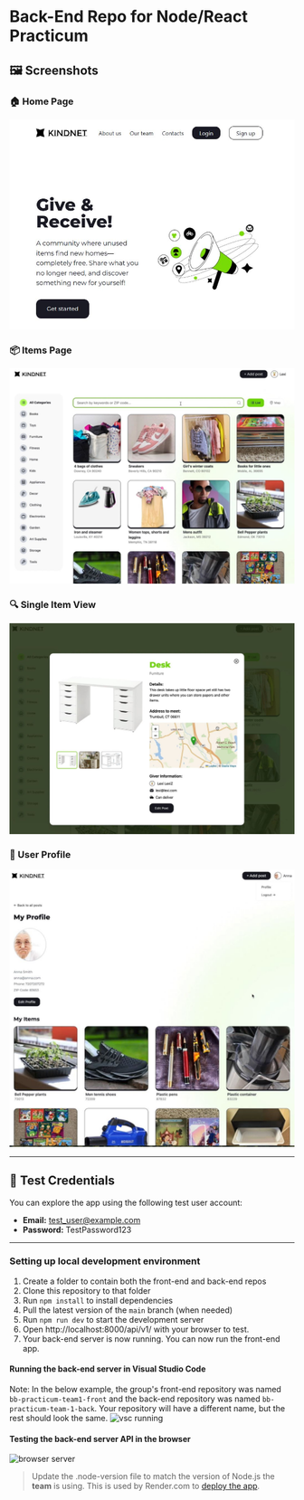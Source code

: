 # Back-End Repo for Node/React Practicum

## 🖼️ Screenshots
### 🏠 Home Page
![Home Page](images/KindNet_main_page.JPG)

### 📦 Items Page
![Items Page](images/kindnet_all_items.JPG)

### 🔍 Single Item View
![Single Item](images/kindnet_item.JPG)

### 👤 User Profile
![Profile Page](images/kindnet_profile.JPG)

---

## 🧪 Test Credentials

You can explore the app using the following test user account:

- **Email:** test_user@example.com  
- **Password:** TestPassword123

---

### Setting up local development environment

1. Create a folder to contain both the front-end and back-end repos 
2. Clone this repository to that folder
3. Run `npm install` to install dependencies
4. Pull the latest version of the `main` branch (when needed)
5. Run `npm run dev` to start the development server
6. Open http://localhost:8000/api/v1/ with your browser to test.
7. Your back-end server is now running. You can now run the front-end app.

#### Running the back-end server in Visual Studio Code

Note: In the below example, the group's front-end repository was named `bb-practicum-team1-front` and the back-end repository was named `bb-practicum-team-1-back`. Your repository will have a different name, but the rest should look the same.
![vsc running](images/back-end-running-vsc.png)

#### Testing the back-end server API in the browser

![browser server](images/back-end-running-browser.png)

>Update the .node-version file to match the version of Node.js the **team** is using. This is used by Render.com to [deploy the app](https://render.com/docs/node-version).
